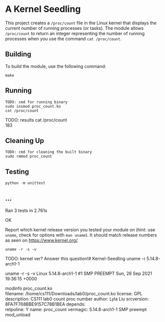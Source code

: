 # A Kernel Seedling
This project creates a `/proc/count` file in the Linux kernel that displays the current number of running processes (or tasks).
The module allows `/proc/count` to return an integer representing the number of running processes when you use the command `cat /proc/count`.

## Building
To build the module, use the following command:

```shell
make
```

## Running
```shell
TODO: cmd for running binary
sudo insmod proc_count.ko
cat /proc/count
```
TODO: results
cat /proc/count          
183

## Cleaning Up
```shell
TODO: cmd for cleaning the built binary
sudo rmmod proc_count
```

## Testing
```python
python -m unittest
```
...
----------------------------------------------------------------------
Ran 3 tests in 2.761s

OK



Report which kernel release version you tested your module on
(hint: use `uname`, check for options with `man uname`).
It should match release numbers as seen on https://www.kernel.org/.

```shell
uname -r -s -v
```
TODO: kernel ver? Answer this question!# Kernel-Seedling
uname -r
5.14.8-arch1-1

uname -r -s -v
Linux 5.14.8-arch1-1 #1 SMP PREEMPT Sun, 26 Sep 2021 19:36:15 +0000


modinfo proc_count.ko    
filename:       /home/cs111/Downloads/lab0/proc_count.ko
license:        GPL
description:    CS111 lab0 count proc number
author:         Lyla Liu
srcversion:     8FA7F768BBE9157C78B1BEA
depends:        
retpoline:      Y
name:           proc_count
vermagic:       5.14.8-arch1-1 SMP preempt mod_unload